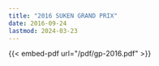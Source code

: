 ```yaml
---
title: "2016 SUKEN GRAND PRIX"
date: 2016-09-24
lastmod: 2024-03-23
---
```


{{< embed-pdf url="/pdf/gp-2016.pdf" >}}